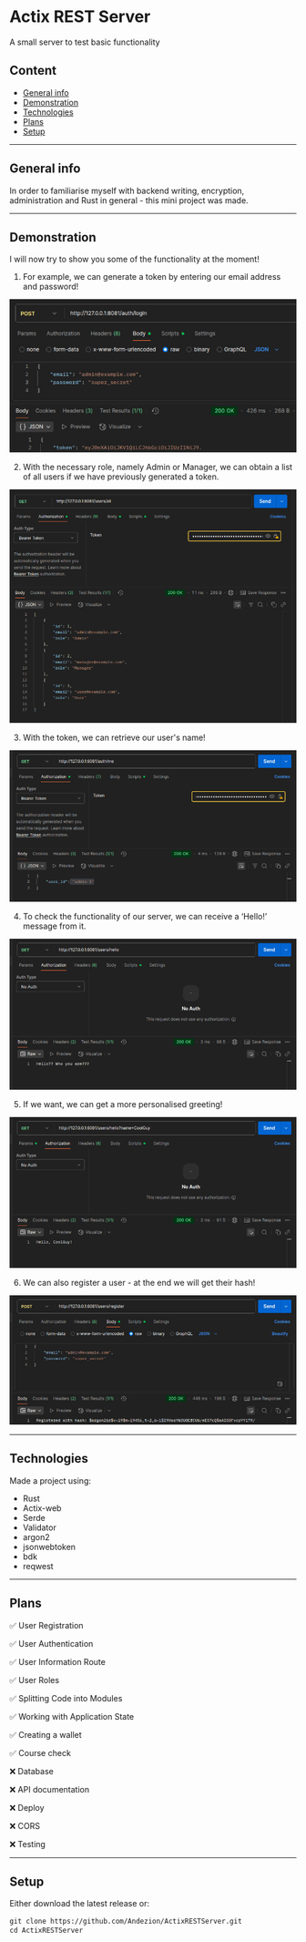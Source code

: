 # Actix REST Server
A small server to test basic functionality

## Content
* [General info](#general-info)
* [Demonstration](#demonstration)
* [Technologies](#technologies)
* [Plans](#plans)
* [Setup](#setup)
---

## General info
In order to familiarise myself with backend writing, encryption, administration and Rust in general - this mini project was made.

---

## Demonstration
I will now try to show you some of the functionality at the moment!

1) For example, we can generate a token by entering our email address and password!
 
![ActixRESTServer](./photo/photo1.png)

2) With the necessary role, namely Admin or Manager, we can obtain a list of all users if we have previously generated a token.

![ActixRESTServer](./photo/photo2.png)

3) With the token, we can retrieve our user's name!
 
![ActixRESTServer](./photo/photo3.png)

4) To check the functionality of our server, we can receive a ‘Hello!’ message from it.
  
![ActixRESTServer](./photo/photo4.png)

5) If we want, we can get a more personalised greeting!
 
![ActixRESTServer](./photo/photo5.png)

6) We can also register a user - at the end we will get their hash!

![ActixRESTServer](./photo/photo6.png)

---

## Technologies
Made a project using:
* Rust
* Actix-web
* Serde
* Validator
* argon2
* jsonwebtoken
* bdk
* reqwest
  
---

## Plans

✅ User Registration

✅ User Authentication

✅ User Information Route

✅ User Roles

✅ Splitting Code into Modules

✅ Working with Application State

✅ Creating a wallet

✅ Course check

❌ Database

❌ API documentation 

❌ Deploy

❌ CORS

❌ Testing

---

## Setup
Either download the latest release or:
```
git clone https://github.com/Andezion/ActixRESTServer.git
cd ActixRESTServer
```

